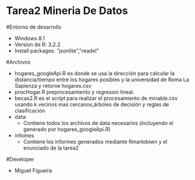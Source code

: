 # Tarea2 Mineria De Datos

#Entorno de desarrollo
- Windows 8.1
- Version  de R: 3.2.2
- Install packages: "jsonlite","readxl"

#Archivos

- hogares_googleApi.R es donde se usa la dirección para calcular la distancia/tiempo entre los hogares posibles y la universidad de Roma La Sapienza y retorne hogares.csv
- procHogar.R  preprocesamiento y regresion lineal. 
- becas2.R es el script para realizar el procesamiento de minable.csv usando k vecinos mas cercanos,árboles de decisión y reglas de clasificación
- data:
	- Contiene todos los archivos de data necesarios (incluyendo el generado por hogares_googleApi.R)
- infomes
	- Contiene los informes generados mediante Rmarkdown y el enunciado de la tarea2


#Developer
- Miguel Figueira

